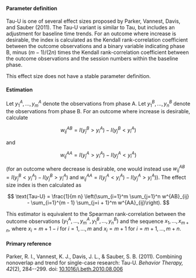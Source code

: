 #### Parameter definition 

Tau-U is one of several effect sizes proposed by Parker, Vannest, Davis, and Sauber (2011). The Tau-U variant is similar to Tau, but includes an adjustment for baseline time trends. For an outcome where increase is desirable, the index is calculated as the Kendall rank-correlation coefficient between the outcome observations and a binary variable indicating phase B, minus $(m - 1) / (2n)$ times the Kendall rank-correlation coefficient between the outcome observations and the session numbers within the baseline phase. 

This effect size does not have a stable parameter definition. 

#### Estimation

Let $y^A_1,...,y^A_m$ denote the observations from phase A. Let $y^B_1,...,y^B_n$ denote the observations from phase B. For an outcome where increase is desirable, calculate 

$$w^{AB}_{ij} = I(y^B_j > y^A_i) - I(y^B_j < y^A_i)$$

and 

$$w^{AA}_{ij} = I(y^A_j > y^A_i) - I(y^A_j < y^A_i)$$

(for an outcome where decrease is desirable, one would instead use $w^{AB}_{ij} = I(y^B_j < y^A_i) - I(y^B_j > y^A_i)$ and $w^{AA}_{ij} = I(y^A_j < y^A_i) - I(y^A_j > y^A_i)$). The effect size index is then calculated as

$$
\text{Tau-U} = \frac{1}{m n} \left(\sum_{i=1}^m \sum_{j=1}^n w^{AB}_{ij} - \sum_{i=1}^{m - 1} \sum_{j=i + 1}^m w^{AA}_{ij}\right). 
$$

This estimator is equivalent to the Spearman rank-correlation between the outcome observations $(y^A_1,...,y^A_m,y^B_1,...,y^B_n)$ and the sequence $x_1,...,x_{m + n}$, where $x_i = m + 1 - i$ for $i = 1,...,m$ and $x_i = m + 1$ for $i = m + 1,..., m + n$. 

#### Primary reference

Parker, R. I., Vannest, K. J., Davis, J. L., & Sauber, S. B. (2011). Combining nonoverlap and trend for single-case research: Tau-U. _Behavior Therapy, 42_(2), 284--299. doi: [10.1016/j.beth.2010.08.006](http://dx.doi.org/10.1016/j.beth.2010.08.006)
